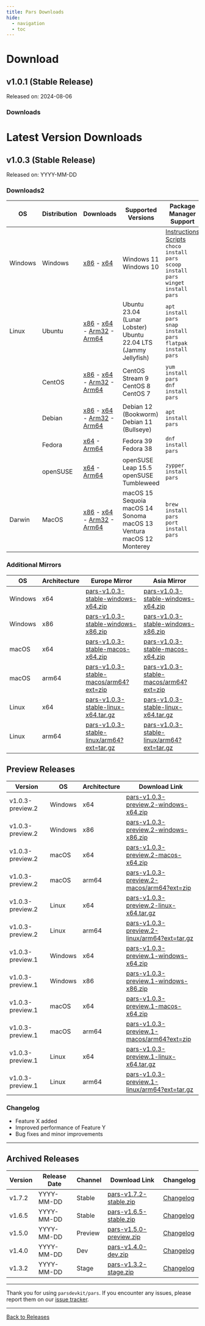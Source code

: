 ```yaml
---
title: Pars Downloads
hide:
  - navigation
  - toc
---
```


# Download

## v1.0.1 (Stable Release)

Released on: 2024-08-06

### Downloads

# Latest Version Downloads

## v1.0.3 (Stable Release)

Released on: YYYY-MM-DD

### Downloads2

| OS      | Distribution | Downloads                                                                                                                 | Supported Versions                                               | Package Manager Support                                                   |
|---------|--------------|---------------------------------------------------------------------------------------------------------------------------|-----------------------------------------------------------------|--------------------------------------------------------------------------|
| Windows | Windows      | [x86](https://dl.parsdevkit.net/pars/v1.0.3/windows/386?ext=zip) - [x64](https://dl.parsdevkit.net/pars/v1.0.3/windows/amd64?ext=zip) | Windows 11 <br> Windows 10                                           |  [Instructions](https://officialsite.com/docs/install/windows) <br> [Scripts](https://officialsite.com/scripts/windows) <br> `choco install pars` <br> `scoop install pars` <br> `winget install pars` |
| Linux   | Ubuntu        | [x86](https://dl.parsdevkit.net/pars/v1.0.3/ubuntu/386?ext=tar.gz) - [x64](https://dl.parsdevkit.net/pars/v1.0.3/ubuntu/amd64?ext=tar.gz) - [Arm32](https://dl.parsdevkit.net/pars/v1.0.3/ubuntu/arm?ext=tar.gz) - [Arm64](https://dl.parsdevkit.net/pars/v1.0.3/ubuntu/arm64?ext=tar.gz) | Ubuntu 23.04 (Lunar Lobster) <br> Ubuntu 22.04 LTS (Jammy Jellyfish) | `apt install pars` <br> `snap install pars` <br> `flatpak install pars` |
|         | CentOS        | [x86](https://dl.parsdevkit.net/pars/v1.0.3/centos/386??ext=tar.gz) - [x64](https://dl.parsdevkit.net/pars/v1.0.3/centos/amd64??ext=tar.gz) - [Arm32](https://dl.parsdevkit.net/pars/v1.0.3/centos/arm??ext=tar.gz) - [Arm64](https://dl.parsdevkit.net/pars/v1.0.3/centos/arm64??ext=tar.gz) | CentOS Stream 9 <br> CentOS 8 <br> CentOS 7                               | `yum install pars` <br> `dnf install pars` |
|         | Debian        | [x86](https://dl.parsdevkit.net/pars/v1.0.3/debian/386??ext=tar.gz) - [x64](https://dl.parsdevkit.net/pars/v1.0.3/debian/amd64??ext=tar.gz) - [Arm32](https://dl.parsdevkit.net/pars/v1.0.3/debian/arm??ext=tar.gz) - [Arm64](https://dl.parsdevkit.net/pars/v1.0.3/debian/arm64??ext=tar.gz) | Debian 12 (Bookworm) <br> Debian 11 (Bullseye)                        | `apt install pars`                                                         |
|         | Fedora        | [x64](https://dl.parsdevkit.net/pars/v1.0.3/fedora/amd64??ext=tar.gz) - [Arm64](https://dl.parsdevkit.net/pars/v1.0.3/fedora/arm64??ext=tar.gz) | Fedora 39 <br> Fedora 38                                               | `dnf install pars`                                                          |
|         | openSUSE      | [x64](https://dl.parsdevkit.net/pars/v1.0.3/opensuse/amd64??ext=tar.gz) - [Arm64](https://dl.parsdevkit.net/pars/v1.0.3/opensuse/arm64??ext=tar.gz) | openSUSE Leap 15.5 <br> openSUSE Tumbleweed                             | `zypper install pars`                                                       |
| Darwin  | MacOS         | [x86](https://dl.parsdevkit.net/pars/v1.0.3/darwindows/386?ext=tar.gz) - [x64](https://dl.parsdevkit.net/pars/v1.0.3/darwin/amd64?ext=tar.gz) - [Arm32](https://dl.parsdevkit.net/pars/v1.0.3/darwin/arm?ext=tar.gz) - [Arm64](https://dl.parsdevkit.net/pars/v1.0.3/darwin/arm64?ext=tar.gz) | macOS 15 Sequoia <br> macOS 14 Sonoma <br> macOS 13 Ventura <br> macOS 12 Monterey | `brew install pars` <br> `port install pars` |


### Additional Mirrors

| OS        | Architecture | Europe Mirror                                                                  | Asia Mirror                                                                    |
|-----------|--------------|--------------------------------------------------------------------------------|--------------------------------------------------------------------------------|
| Windows   | x64          | [pars-v1.0.3-stable-windows-x64.zip](https://europe-mirror.com/download/v1.0.3/pars-v1.0.3-stable-windows-x64.zip) | [pars-v1.0.3-stable-windows-x64.zip](https://asia-mirror.com/download/v1.0.3/pars-v1.0.3-stable-windows-x64.zip) |
| Windows   | x86          | [pars-v1.0.3-stable-windows-x86.zip](https://europe-mirror.com/download/v1.0.3/pars-v1.0.3-stable-windows-x86.zip) | [pars-v1.0.3-stable-windows-x86.zip](https://asia-mirror.com/download/v1.0.3/pars-v1.0.3-stable-windows-x86.zip) |
| macOS     | x64          | [pars-v1.0.3-stable-macos-x64.zip](https://europe-mirror.com/download/v1.0.3/pars-v1.0.3-stable-macos-x64.zip)     | [pars-v1.0.3-stable-macos-x64.zip](https://asia-mirror.com/download/v1.0.3/pars-v1.0.3-stable-macos-x64.zip)     |
| macOS     | arm64        | [pars-v1.0.3-stable-macos/arm64?ext=zip](https://europe-mirror.com/download/v1.0.3/pars-v1.0.3-stable-macos/arm64?ext=zip) | [pars-v1.0.3-stable-macos/arm64?ext=zip](https://asia-mirror.com/download/v1.0.3/pars-v1.0.3-stable-macos/arm64?ext=zip) |
| Linux     | x64          | [pars-v1.0.3-stable-linux-x64.tar.gz](https://europe-mirror.com/download/v1.0.3/pars-v1.0.3-stable-linux-x64.tar.gz) | [pars-v1.0.3-stable-linux-x64.tar.gz](https://asia-mirror.com/download/v1.0.3/pars-v1.0.3-stable-linux-x64.tar.gz) |
| Linux     | arm64        | [pars-v1.0.3-stable-linux/arm64?ext=tar.gz](https://europe-mirror.com/download/v1.0.3/pars-v1.0.3-stable-linux/arm64?ext=tar.gz) | [pars-v1.0.3-stable-linux/arm64?ext=tar.gz](https://asia-mirror.com/download/v1.0.3/pars-v1.0.3-stable-linux/arm64?ext=tar.gz) |


## Preview Releases

| Version        | OS        | Architecture | Download Link                                     |
|----------------|-----------|--------------|---------------------------------------------------|
| v1.0.3-preview.2 | Windows   | x64          | [pars-v1.0.3-preview.2-windows-x64.zip](https://github.com/parsdevkit/pars/releases/download/v1.0.3-preview.2/pars-v1.0.3-preview.2-windows-x64.zip)   |
| v1.0.3-preview.2 | Windows   | x86          | [pars-v1.0.3-preview.2-windows-x86.zip](https://github.com/parsdevkit/pars/releases/download/v1.0.3-preview.2/pars-v1.0.3-preview.2-windows-x86.zip)   |
| v1.0.3-preview.2 | macOS     | x64          | [pars-v1.0.3-preview.2-macos-x64.zip](https://github.com/parsdevkit/pars/releases/download/v1.0.3-preview.2/pars-v1.0.3-preview.2-macos-x64.zip)       |
| v1.0.3-preview.2 | macOS     | arm64        | [pars-v1.0.3-preview.2-macos/arm64?ext=zip](https://github.com/parsdevkit/pars/releases/download/v1.0.3-preview.2/pars-v1.0.3-preview.2-macos/arm64?ext=zip)   |
| v1.0.3-preview.2 | Linux     | x64          | [pars-v1.0.3-preview.2-linux-x64.tar.gz](https://github.com/parsdevkit/pars/releases/download/v1.0.3-preview.2/pars-v1.0.3-preview.2-linux-x64.tar.gz) |
| v1.0.3-preview.2 | Linux     | arm64        | [pars-v1.0.3-preview.2-linux/arm64?ext=tar.gz](https://github.com/parsdevkit/pars/releases/download/v1.0.3-preview.2/pars-v1.0.3-preview.2-linux/arm64?ext=tar.gz) |
| v1.0.3-preview.1 | Windows   | x64          | [pars-v1.0.3-preview.1-windows-x64.zip](https://github.com/parsdevkit/pars/releases/download/v1.0.3-preview.1/pars-v1.0.3-preview.1-windows-x64.zip)   |
| v1.0.3-preview.1 | Windows   | x86          | [pars-v1.0.3-preview.1-windows-x86.zip](https://github.com/parsdevkit/pars/releases/download/v1.0.3-preview.1/pars-v1.0.3-preview.1-windows-x86.zip)   |
| v1.0.3-preview.1 | macOS     | x64          | [pars-v1.0.3-preview.1-macos-x64.zip](https://github.com/parsdevkit/pars/releases/download/v1.0.3-preview.1/pars-v1.0.3-preview.1-macos-x64.zip)       |
| v1.0.3-preview.1 | macOS     | arm64        | [pars-v1.0.3-preview.1-macos/arm64?ext=zip](https://github.com/parsdevkit/pars/releases/download/v1.0.3-preview.1/pars-v1.0.3-preview.1-macos/arm64?ext=zip)   |
| v1.0.3-preview.1 | Linux     | x64          | [pars-v1.0.3-preview.1-linux-x64.tar.gz](https://github.com/parsdevkit/pars/releases/download/v1.0.3-preview.1/pars-v1.0.3-preview.1-linux-x64.tar.gz) |
| v1.0.3-preview.1 | Linux     | arm64        | [pars-v1.0.3-preview.1-linux/arm64?ext=tar.gz](https://github.com/parsdevkit/pars/releases/download/v1.0.3-preview.1/pars-v1.0.3-preview.1-linux/arm64?ext=tar.gz) |


### Changelog

- Feature X added
- Improved performance of Feature Y
- Bug fixes and minor improvements

---

## Archived Releases

| Version | Release Date | Channel  | Download Link                                     | Changelog                                        |
|---------|--------------|----------|---------------------------------------------------|--------------------------------------------------|
| v1.7.2  | YYYY-MM-DD    | Stable   | [pars-v1.7.2-stable.zip](https://github.com/parsdevkit/pars/releases/download/v1.7.2/pars-v1.7.2-stable.zip) | [Changelog](../changelogs/v1.7.2.md) |
| v1.6.5  | YYYY-MM-DD    | Stable   | [pars-v1.6.5-stable.zip](https://github.com/parsdevkit/pars/releases/download/v1.6.5/pars-v1.6.5-stable.zip) | [Changelog](../changelogs/v1.6.5.md) |
| v1.5.0  | YYYY-MM-DD    | Preview  | [pars-v1.5.0-preview.zip](https://github.com/parsdevkit/pars/releases/download/v1.5.0/pars-v1.5.0-preview.zip) | [Changelog](../changelogs/v1.5.0.md) |
| v1.4.0  | YYYY-MM-DD    | Dev      | [pars-v1.4.0-dev.zip](https://github.com/parsdevkit/pars/releases/download/v1.4.0/pars-v1.4.0-dev.zip) | [Changelog](../changelogs/v1.4.0.md) |
| v1.3.2  | YYYY-MM-DD    | Stage    | [pars-v1.3.2-stage.zip](https://github.com/parsdevkit/pars/releases/download/v1.3.2/pars-v1.3.2-stage.zip) | [Changelog](../changelogs/v1.3.2.md) |

---





Thank you for using `parsdevkit/pars`. If you encounter any issues, please report them on our [issue tracker](https://github.com/parsdevkit/pars/issues).

---

[Back to Releases](https://github.com/parsdevkit/pars/releases)